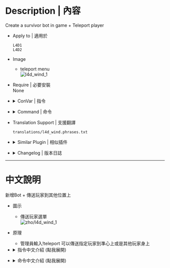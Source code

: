 # Description | 內容
Create a survivor bot in game + Teleport player

* Apply to | 適用於
	```
	L4D1
	L4D2
	```

* Image
	* teleport menu
	<br/>![l4d_wind_1](image/l4d_wind_1.jpg)

* Require | 必要安裝
<br/>None

* <details><summary>ConVar | 指令</summary>

	* cfg/sourcemod/l4d_wind.cfg
		```php
		// If 1, Adm can use command to add a survivor bot
		l4d_wind_add_bot_enable "1"

		// Add 'Teleport player' item in admin menu under 'Player commands' category? (0 - No, 1 - Yes)
		l4d_wind_teleport_adminmenu "1"

		// If 1, Adm can teleport special infected
		l4d_wind_teleport_infected_enable "1"
		```
</details>

* <details><summary>Command | 命令</summary>

	* **Add a survivor bot (Adm required: ADMFLAG_BAN)**
		```php
		sm_addbot
		sm_createbot
		```

	* **Open 'Teleport player' menu (Adm required: ADMFLAG_BAN)**
		```php
		sm_teleport
		sm_tp
		```
</details>

* Translation Support | 支援翻譯
	```
	translations/l4d_wind.phrases.txt
	```

* <details><summary>Similar Plugin | 相似插件</summary>

	1. [l4d_teleport_call](https://github.com/fbef0102/Game-Private_Plugin/tree/main/L4D_插件/Survivor_人類/l4d_teleport_call): Teleport Call Menu
		> 呼叫傳送功能選單，能傳送玩家到起點、終點、救援區域
</details>

* <details><summary>Changelog | 版本日誌</summary>

	* v1.7 (2024-5-31)
		* Respawn bot if bot was added as dead state

	* v1.6 (2022-11-23)
		* Initial Release
</details>

- - - -
# 中文說明
新增Bot + 傳送玩家到其他位置上

* 圖示
	* 傳送玩家選單
	<br/>![zho/l4d_wind_1](image/zho/l4d_wind_1.jpg)

* 原理
	* 管理員輸入!teleport 可以傳送指定玩家到準心上或是其他玩家身上

* <details><summary>指令中文介紹 (點我展開)</summary>

	* cfg/sourcemod/l4d_wind.cfg
		```php
		// 為1時，管理員可以輸入!addbot 增加bot數量
		l4d_wind_add_bot_enable "1"

		// 為1時，加入到管理員選單下，輸入!admin->玩家指令->傳送玩家
		l4d_wind_teleport_adminmenu "1"

		// 為1時，管理員可以傳送特感
		l4d_wind_teleport_infected_enable "1"
		```
</details>

* <details><summary>命令中文介紹 (點我展開)</summary>

	* **增加一個bot (權限: ADMFLAG_BAN)**
		```php
		sm_addbot
		sm_createbot
		```

	* **打開"傳送玩家選單" (權限: ADMFLAG_BAN)**
		```php
		sm_teleport
		sm_tp
		```
</details>
